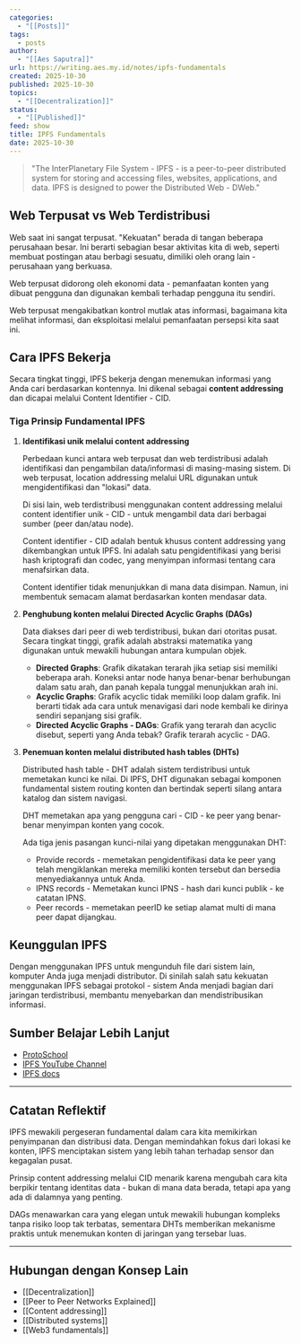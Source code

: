```yaml
---
categories:
  - "[[Posts]]"
tags:
  - posts
author:
  - "[[Aes Saputra]]"
url: https://writing.aes.my.id/notes/ipfs-fundamentals
created: 2025-10-30
published: 2025-10-30
topics:
  - "[[Decentralization]]"
status:
  - "[[Published]]"
feed: show
title: IPFS Fundamentals
date: 2025-10-30
---
```

> "The InterPlanetary File System - IPFS - is a peer-to-peer distributed system for storing and accessing files, websites, applications, and data. IPFS is designed to power the Distributed Web - DWeb."

## Web Terpusat vs Web Terdistribusi

Web saat ini sangat terpusat. "Kekuatan" berada di tangan beberapa perusahaan besar. Ini berarti sebagian besar aktivitas kita di web, seperti membuat postingan atau berbagi sesuatu, dimiliki oleh orang lain - perusahaan yang berkuasa.

Web terpusat didorong oleh ekonomi data - pemanfaatan konten yang dibuat pengguna dan digunakan kembali terhadap pengguna itu sendiri.

Web terpusat mengakibatkan kontrol mutlak atas informasi, bagaimana kita melihat informasi, dan eksploitasi melalui pemanfaatan persepsi kita saat ini.

## Cara IPFS Bekerja

Secara tingkat tinggi, IPFS bekerja dengan menemukan informasi yang Anda cari berdasarkan kontennya. Ini dikenal sebagai **content addressing** dan dicapai melalui Content Identifier - CID.

### Tiga Prinsip Fundamental IPFS

1. **Identifikasi unik melalui content addressing**
   
   Perbedaan kunci antara web terpusat dan web terdistribusi adalah identifikasi dan pengambilan data/informasi di masing-masing sistem. Di web terpusat, location addressing melalui URL digunakan untuk mengidentifikasi dan "lokasi" data.
   
   Di sisi lain, web terdistribusi menggunakan content addressing melalui content identifier unik - CID - untuk mengambil data dari berbagai sumber (peer dan/atau node).
   
   Content identifier - CID adalah bentuk khusus content addressing yang dikembangkan untuk IPFS. Ini adalah satu pengidentifikasi yang berisi hash kriptografi dan codec, yang menyimpan informasi tentang cara menafsirkan data.
   
   Content identifier tidak menunjukkan di mana data disimpan. Namun, ini membentuk semacam alamat berdasarkan konten mendasar data.

2. **Penghubung konten melalui Directed Acyclic Graphs (DAGs)**
   
   Data diakses dari peer di web terdistribusi, bukan dari otoritas pusat. Secara tingkat tinggi, grafik adalah abstraksi matematika yang digunakan untuk mewakili hubungan antara kumpulan objek.
   
   - **Directed Graphs**: Grafik dikatakan terarah jika setiap sisi memiliki beberapa arah. Koneksi antar node hanya benar-benar berhubungan dalam satu arah, dan panah kepala tunggal menunjukkan arah ini.
   - **Acyclic Graphs**: Grafik acyclic tidak memiliki loop dalam grafik. Ini berarti tidak ada cara untuk menavigasi dari node kembali ke dirinya sendiri sepanjang sisi grafik.
   - **Directed Acyclic Graphs - DAGs**: Grafik yang terarah dan acyclic disebut, seperti yang Anda tebak? Grafik terarah acyclic - DAG.

3. **Penemuan konten melalui distributed hash tables (DHTs)**
   
   Distributed hash table - DHT adalah sistem terdistribusi untuk memetakan kunci ke nilai. Di IPFS, DHT digunakan sebagai komponen fundamental sistem routing konten dan bertindak seperti silang antara katalog dan sistem navigasi.
   
   DHT memetakan apa yang pengguna cari - CID - ke peer yang benar-benar menyimpan konten yang cocok.
   
   Ada tiga jenis pasangan kunci-nilai yang dipetakan menggunakan DHT:
   
   - Provide records - memetakan pengidentifikasi data ke peer yang telah mengiklankan mereka memiliki konten tersebut dan bersedia menyediakannya untuk Anda.
   - IPNS records - Memetakan kunci IPNS - hash dari kunci publik - ke catatan IPNS.
   - Peer records - memetakan peerID ke setiap alamat multi di mana peer dapat dijangkau.

## Keunggulan IPFS

Dengan menggunakan IPFS untuk mengunduh file dari sistem lain, komputer Anda juga menjadi distributor. Di sinilah salah satu kekuatan menggunakan IPFS sebagai protokol - sistem Anda menjadi bagian dari jaringan terdistribusi, membantu menyebarkan dan mendistribusikan informasi.

## Sumber Belajar Lebih Lanjut

- [ProtoSchool](https://proto.school/)
- [IPFS YouTube Channel](https://www.youtube.com/c/IPFSbot)
- [IPFS docs](https://docs.ipfs.tech/)

---

## Catatan Reflektif

IPFS mewakili pergeseran fundamental dalam cara kita memikirkan penyimpanan dan distribusi data. Dengan memindahkan fokus dari lokasi ke konten, IPFS menciptakan sistem yang lebih tahan terhadap sensor dan kegagalan pusat.

Prinsip content addressing melalui CID menarik karena mengubah cara kita berpikir tentang identitas data - bukan di mana data berada, tetapi apa yang ada di dalamnya yang penting.

DAGs menawarkan cara yang elegan untuk mewakili hubungan kompleks tanpa risiko loop tak terbatas, sementara DHTs memberikan mekanisme praktis untuk menemukan konten di jaringan yang tersebar luas.

---

## Hubungan dengan Konsep Lain

- [[Decentralization]]
- [[Peer to Peer Networks Explained]]
- [[Content addressing]]
- [[Distributed systems]]
- [[Web3 fundamentals]]

